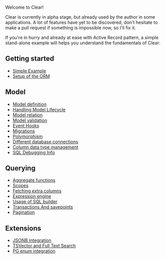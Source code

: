 Welcome to Clear!

Clear is currently in alpha stage, but already used by the author in some applications.
A lot of features have yet to be discovered, don't hesitate to make a pull request if something is impossible now, so I'll fix it.

If you're in hurry and already at ease with Active Record pattern, a simple stand-alone example will helps you understand the fundamentals of Clear:


## Getting started

- [Simple Example](BasicExample.md)
- [Setup of the ORM](Setup.md)

## Model

- [Model definition](model/Definition.md)
- [Handling Model Lifecycle](model/Lifecycle.md)
- [Model relation](model/Relation.md)
- [Model validation](model/Validation.md)
- [Event Hooks](model/Hooks.md)
- [Migrations](migration/Migration.md)
- [Polymorphism](model/Polymorphism.md)
- [Different database connections](model/MultiConnection.md)
- [Column data type management](model/TypeConversion.md)
- [SQL Debugging Info](model/DebuggingInfo.md)

## Querying

- [Aggregate functions](querying/Aggregate.md)
- [Scopes](querying/Scopes.md)
- [Fetching extra columns](querying/ExtraColumns.md)
- [Expression engine](querying/ExpressionEngine.md)
- [Usage of SQL builder](querying/RequestBuilding.md)
- [Transactions And savepoints](querying/Transaction.md)
- [Pagination](querying/Pagination.md)

## Extensions

- [JSONB integration](extensions/jsonb/Jsonb.md)
- [TSVector and Full Text Search](extensions/full_text_searchable/FullTextSearchable.md)
- [PG enum integration](extensions/enum/Enum.md)